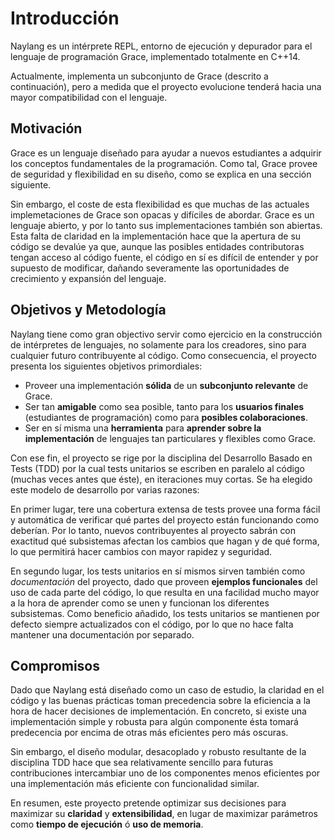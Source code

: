 
Introducción
=========

Naylang es un intérprete REPL, entorno de ejecución y depurador para el lenguaje de programación Grace, implementado totalmente en C++14.

Actualmente, implementa un subconjunto de Grace (descrito a continuación), pero a medida que el proyecto evolucione tenderá hacia una mayor compatibilidad con el lenguaje.

Motivación
-------

Grace es un lenguaje diseñado para ayudar a nuevos estudiantes a adquirir los conceptos fundamentales de la programación. Como tal, Grace provee de seguridad y flexibilidad en su diseño, como se explica en una sección siguiente.

Sin embargo, el coste de esta flexibilidad es que muchas de las actuales implemetaciones de Grace son opacas y difíciles de abordar. Grace es un lenguaje abierto, y por lo tanto sus implementaciones también son abiertas. Esta falta de claridad en la implementación hace que la apertura de su código se devalúe ya que, aunque las posibles entidades contributoras tengan acceso al código fuente, el código en sí es difícil de entender y por supuesto de modificar, dañando severamente las oportunidades de crecimiento y expansión del lenguaje.

Objetivos y Metodología
------

Naylang tiene como gran objectivo servir como ejercicio en la construcción de intérpretes de lenguajes, no solamente para los creadores, sino para cualquier futuro contribuyente al código. Como consecuencia, el proyecto presenta los siguientes objetivos primordiales:

- Proveer una implementación **sólida** de un **subconjunto relevante** de Grace.
- Ser tan **amigable** como sea posible, tanto para los **usuarios finales** (estudiantes de programación) como para **posibles colaboraciones**.
- Ser en sí misma una **herramienta** para **aprender sobre la implementación** de lenguajes tan particulares y flexibles como Grace.

Con ese fin, el proyecto se rige por la disciplina del Desarrollo Basado en Tests (TDD) por la cual tests unitarios se escriben en paralelo al código (muchas veces antes que éste), en iteraciones muy cortas. Se ha elegido este modelo de desarrollo por varias razones:

En primer lugar, tere una cobertura extensa de tests provee una forma fácil y automática de verificar qué partes del proyecto están funcionando como deberían. Por lo tanto, nuevos contribuyentes al proyecto sabrán con exactitud qué subsistemas afectan los cambios que hagan y de qué forma, lo que  permitirá hacer cambios con mayor rapidez y seguridad.

En segundo lugar, los tests unitarios en sí mismos sirven también como _documentación_ del proyecto, dado que proveen **ejemplos funcionales** del uso de cada parte del código, lo que resulta en una facilidad mucho mayor a la hora de aprender como se unen y funcionan los diferentes subsistemas. Como beneficio añadido, los tests unitarios se mantienen por defecto siempre actualizados con el código, por lo que no hace falta mantener una documentación por separado.

Compromisos
--------

Dado que Naylang está diseñado como un caso de estudio, la claridad en el código y las buenas prácticas toman precedencia sobre la eficiencia a la hora de hacer decisiones de implementación. En concreto, si existe una implementación simple y robusta para algún componente ésta tomará predecencia por encima de otras más eficientes pero más oscuras.

Sin embargo, el diseño modular, desacoplado y robusto resultante de la disciplina TDD hace que sea relativamente sencillo para futuras contribuciones intercambiar uno de los componentes menos eficientes por una implementación más eficiente con funcionalidad similar.

En resumen, este proyecto pretende optimizar sus decisiones para maximizar su **claridad** y **extensibilidad**, en lugar de maximizar parámetros como **tiempo de ejecución** ó **uso de memoria**.